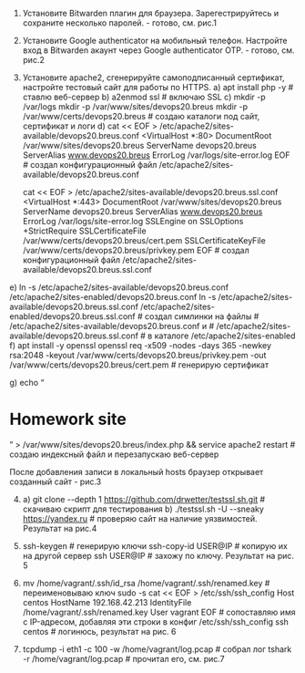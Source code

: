1. Установите Bitwarden плагин для браузера. Зарегестрируйтесь и сохраните несколько паролей. - готово, см. рис.1



2. Установите Google authenticator на мобильный телефон. Настройте вход в Bitwarden акаунт через Google authenticator OTP. - готово, см. рис.2



3. Установите apache2, сгенерируйте самоподписанный сертификат, настройте тестовый сайт для работы по HTTPS.
a) apt install php -y # ставлю веб-сервер
b) a2enmod ssl # включаю SSL
c) mkdir -p /var/logs
   mkdir -p /var/www/sites/devops20.breus
   mkdir -p /var/www/certs/devops20.breus # создаю каталоги под сайт, сертификат и логи
d) cat << EOF > /etc/apache2/sites-available/devops20.breus.conf
   <VirtualHost *:80>
   DocumentRoot /var/www/sites/devops20.breus
   ServerName devops20.breus
   ServerAlias www.devops20.breus
   ErrorLog /var/logs/site-error.log
   </VirtualHost>
   EOF # создал конфигурационный файл /etc/apache2/sites-available/devops20.breus.conf

   cat << EOF > /etc/apache2/sites-available/devops20.breus.ssl.conf
   <IfModule ssl_module>
   <VirtualHost *:443>
   DocumentRoot /var/www/sites/devops20.breus
   ServerName devops20.breus
   ServerAlias www.devops20.breus
   ErrorLog /var/logs/site-error.log
   SSLEngine on
   SSLOptions +StrictRequire
   SSLCertificateFile /var/www/certs/devops20.breus/cert.pem
   SSLCertificateKeyFile /var/www/certs/devops20.breus/privkey.pem
   </VirtualHost>
   </IfModule>
   EOF # создал конфигурационный файл /etc/apache2/sites-available/devops20.breus.ssl.conf

e) ln -s /etc/apache2/sites-available/devops20.breus.conf /etc/apache2/sites-enabled/devops20.breus.conf
   ln -s /etc/apache2/sites-available/devops20.breus.ssl.conf /etc/apache2/sites-enabled/devops20.breus.ssl.conf # создал симлинки на файлы
                                                                                                                 # /etc/apache2/sites-available/devops20.breus.conf и
                                                                                                                 # /etc/apache2/sites-available/devops20.breus.ssl.conf
                                                                                                                 # в каталоге /etc/apache2/sites-enabled
f) apt install -y openssl
   openssl req -x509 -nodes -days 365 -newkey rsa:2048 -keyout /var/www/certs/devops20.breus/privkey.pem -out /var/www/certs/devops20.breus/cert.pem # генерирую сертификат

g) echo “<h1>Homework site</h1>” > /var/www/sites/devops20.breus/index.php && service apache2 restart # создаю индексный файл и перезапускаю веб-сервер

После добавления записи в локальный hosts браузер открывает созданный сайт - рис.3



4. а) git clone --depth 1 https://github.com/drwetter/testssl.sh.git # скачиваю скрипт для тестирования
   b) ./testssl.sh -U --sneaky https://yandex.ru # проверяю сайт на наличие уязвимостей. Результат на рис.4


5. ssh-keygen # генерирую ключи
   ssh-copy-id USER@IP # копирую их на другой сервер
   ssh USER@IP # захожу по ключу. Результат на рис. 5


6. mv /home/vagrant/.ssh/id_rsa /home/vagrant/.ssh/renamed.key # переименовываю ключ
   sudo -s
   cat << EOF > /etc/ssh/ssh_config
   Host centos
   HostName 192.168.42.213
   IdentityFile /home/vagrant/.ssh/renamed.key
   User vagrant
   EOF # сопоставляю имя с IP-адресом, добавляя эти строки в конфиг /etc/ssh/ssh_config
   ssh centos # логинюсь, результат на рис. 6


7. tcpdump -i eth1 -c 100 -w /home/vagrant/log.pcap # собрал лог
   tshark -r /home/vagrant/log.pcap # прочитал его, см. рис.7